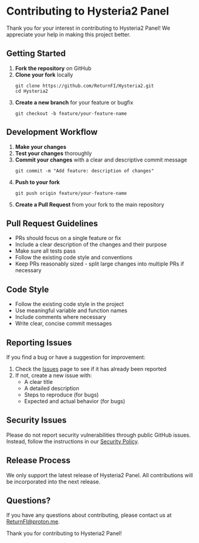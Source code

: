 # Contributing to Hysteria2 Panel

Thank you for your interest in contributing to Hysteria2 Panel! We appreciate your help in making this project better.

## Getting Started

1. **Fork the repository** on GitHub
2. **Clone your fork** locally
   ```
   git clone https://github.com/ReturnFI/Hysteria2.git
   cd Hysteria2
   ```
3. **Create a new branch** for your feature or bugfix
   ```
   git checkout -b feature/your-feature-name
   ```

## Development Workflow

1. **Make your changes**
2. **Test your changes** thoroughly
3. **Commit your changes** with a clear and descriptive commit message
   ```
   git commit -m "Add feature: description of changes"
   ```
4. **Push to your fork**
   ```
   git push origin feature/your-feature-name
   ```
5. **Create a Pull Request** from your fork to the main repository

## Pull Request Guidelines

- PRs should focus on a single feature or fix
- Include a clear description of the changes and their purpose
- Make sure all tests pass
- Follow the existing code style and conventions
- Keep PRs reasonably sized - split large changes into multiple PRs if necessary

## Code Style

- Follow the existing code style in the project
- Use meaningful variable and function names
- Include comments where necessary
- Write clear, concise commit messages

## Reporting Issues

If you find a bug or have a suggestion for improvement:

1. Check the [Issues](https://github.com/ReturnFI/Hysteria2/issues) page to see if it has already been reported
2. If not, create a new issue with:
   - A clear title
   - A detailed description
   - Steps to reproduce (for bugs)
   - Expected and actual behavior (for bugs)

## Security Issues

Please do not report security vulnerabilities through public GitHub issues. Instead, follow the instructions in our [Security Policy](SECURITY.md).

## Release Process

We only support the latest release of Hysteria2 Panel. All contributions will be incorporated into the next release.

## Questions?

If you have any questions about contributing, please contact us at ReturnFI@proton.me.

Thank you for contributing to Hysteria2 Panel!
